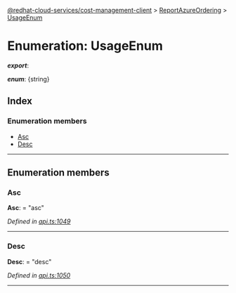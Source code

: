 [@redhat-cloud-services/cost-management-client](../README.md) > [ReportAzureOrdering](../modules/reportazureordering.md) > [UsageEnum](../enums/reportazureordering.usageenum.md)

# Enumeration: UsageEnum

*__export__*: 

*__enum__*: {string}

## Index

### Enumeration members

* [Asc](reportazureordering.usageenum.md#asc)
* [Desc](reportazureordering.usageenum.md#desc)

---

## Enumeration members

<a id="asc"></a>

###  Asc

**Asc**:  = "asc"

*Defined in [api.ts:1049](https://github.com/rvsia/javascript-clients/blob/master/packages/cost-management/api.ts#L1049)*

___
<a id="desc"></a>

###  Desc

**Desc**:  = "desc"

*Defined in [api.ts:1050](https://github.com/rvsia/javascript-clients/blob/master/packages/cost-management/api.ts#L1050)*

___

